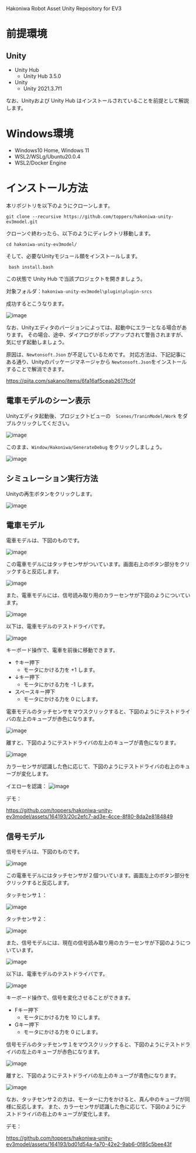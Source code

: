 Hakoniwa Robot Asset Unity Repository for EV3

# 前提環境

## Unity

* Unity Hub
  * Unity Hub 3.5.0
* Unity
  * Unity 2021.3.7f1

なお、Unityおよび Unity Hub はインストールされていることを前提として解説します。

# Windows環境
* Windows10 Home, Windows 11
* WSL2/WSLg/Ubuntu20.0.4
* WSL2/Docker Engine

# インストール方法

本リポジトリを以下のようにクローンします。

```
git clone --recursive https://github.com/toppers/hakoniwa-unity-ev3model.git
```

クローンぐ終わったら、以下のようにディレクトリ移動します。

```
cd hakoniwa-unity-ev3model/
```

そして、必要なUnityモジュール類をインストールします。

```
 bash install.bash 
```

この状態で Unity Hub で当該プロジェクトを開きましょう。

対象フォルダ：`hakoniwa-unity-ev3model\plugin\plugin-srcs`

成功するとこうなります。

![image](https://github.com/toppers/hakoniwa-openel-cpp/assets/164193/2712f400-ffef-4294-a9a5-4ccbdc407740)

なお、Unityエディタのバージョンによっては、起動中にエラーとなる場合があります。
その場合、途中、ダイアログがポップアップされて警告されますが、気にせず起動しましょう。

原因は、`Newtonsoft.Json` が不足しているためです。
対応方法は、下記記事にある通り、Unityのパッケージマネージャから `Newtonsoft.Json`をインストールすることで解消できます。

https://qiita.com/sakano/items/6fa16af5ceab2617fc0f

## 電車モデルのシーン表示

Unityエディタ起動後、プロジェクトビューの　`Scenes/TraninModel/Work` をダブルクリックしてください。

![image](https://github.com/toppers/hakoniwa-unity-ev3model/assets/164193/af772f9c-a79f-4712-8ad5-bbc24a874d24)


このまま、`Window/Hakoniwa/GenerateDebug` をクリックしましょう。

![image](https://github.com/toppers/hakoniwa-openel-cpp/assets/164193/8be12b93-48d8-4fee-bac0-4e02ca0e6a9d)


## シミュレーション実行方法

Unityの再生ボタンをクリックします。

![image](https://github.com/toppers/hakoniwa-unity-ev3model/assets/164193/a5ac2eee-76bd-4bfd-be2f-1bb0f7b9f676)


## 電車モデル

電車モデルは、下図のものです。

![image](https://github.com/toppers/hakoniwa-unity-ev3model/assets/164193/871aed5e-8741-4dba-a16a-8da5e332ea55)

この電車モデルにはタッチセンサがついています。画面右上のボタン部分をクリックすると反応します。

![image](https://github.com/toppers/hakoniwa-unity-ev3model/assets/164193/cfd9df48-18e0-4855-85d2-0245b87df3c8)

また、電車モデルには、信号読み取り用のカラーセンサが下図のようについています。

![image](https://github.com/toppers/hakoniwa-unity-ev3model/assets/164193/d42c48a9-950e-42b7-b593-912857b8f013)

以下は、電車モデルのテストドライバです。

![image](https://github.com/toppers/hakoniwa-unity-ev3model/assets/164193/f17de823-ac97-4365-a29b-8a82854de25d)


キーボード操作で、電車を前後に移動できます。

* ↑キー押下
  * モータにかける力を +1 します。
* ↓キー押下
  * モータにかける力を -1 します。
* スペースキー押下
  * モータにかける力を 0 にします。

電車モデルのタッチセンサをマウスクリックすると、下図のようにテストドライバの左上のキューブが赤色になります。

![image](https://github.com/toppers/hakoniwa-unity-ev3model/assets/164193/5abe4c7e-da7b-4591-8a88-2d52d3ae3c07)

離すと、下図のようにテストドライバの左上のキューブが青色になります。

![image](https://github.com/toppers/hakoniwa-unity-ev3model/assets/164193/89a2ba77-53b3-4a73-b482-811cce522b66)

カラーセンサが認識した色に応じて、下図のようにテストドライバの右上のキューブが変化します。

イエローを認識：
![image](https://github.com/toppers/hakoniwa-unity-ev3model/assets/164193/d22d5786-0e7d-414c-a665-45f49f640dd1)

デモ：

https://github.com/toppers/hakoniwa-unity-ev3model/assets/164193/20c2efc7-ad3e-4cce-8f80-8da2e8184849


## 信号モデル

信号モデルは、下図のものです。

![image](https://github.com/toppers/hakoniwa-unity-ev3model/assets/164193/1fdca183-2ee1-4c52-a19f-ca38c3403a7d)

この電車モデルにはタッチセンサが２個ついています。画面左上のボタン部分をクリックすると反応します。

タッチセンサ１：

![image](https://github.com/toppers/hakoniwa-unity-ev3model/assets/164193/f50d1181-c6b2-451e-9d90-c4ba0253e970)

タッチセンサ２：

![image](https://github.com/toppers/hakoniwa-unity-ev3model/assets/164193/3c3caa94-bfb7-4e8a-b4c8-7aba54cea8df)


また、信号モデルには、現在の信号読み取り用のカラーセンサが下図のようについています。

![image](https://github.com/toppers/hakoniwa-unity-ev3model/assets/164193/0ec675b9-fd98-4bab-a6db-fcaeba21fae3)


以下は、電車モデルのテストドライバです。

![image](https://github.com/toppers/hakoniwa-unity-ev3model/assets/164193/a047ff81-b18e-4a67-ac95-57a305b217e9)


キーボード操作で、信号を変化させることができます。

* Fキー押下
  * モータにかける力を 10 にします。
* Gキー押下
  * モータにかける力を 0 にします。

信号モデルのタッチセンサ１をマウスクリックすると、下図のようにテストドライバの左上のキューブが赤色になります。

![image](https://github.com/toppers/hakoniwa-unity-ev3model/assets/164193/114edf4e-d870-4b0b-acd8-cf525126382d)


離すと、下図のようにテストドライバの左上のキューブが青色になります。

![image](https://github.com/toppers/hakoniwa-unity-ev3model/assets/164193/d3664c38-0278-47c4-97e0-9819fb1cb974)

なお、タッチセンサ２の方は、モーターに力をかけると、真ん中のキューブが同様に反応します。
また、カラーセンサが認識した色に応じて、下図のようにテストドライバの右上のキューブが変化します。

デモ：

https://github.com/toppers/hakoniwa-unity-ev3model/assets/164193/bd01d54a-fa70-42e2-9ab6-0f85c5bee43f





